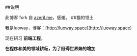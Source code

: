 ##说明

此博客 fork 自 [azeril.me](http://azeril.me)，感谢。
##猫的领土

我是luoway，博客：[http://luoway.space](http://luoway.space)

现在研习 **前端工程**。

**在程序和美的领域耕耘，为了阻碍世界熵的增加**